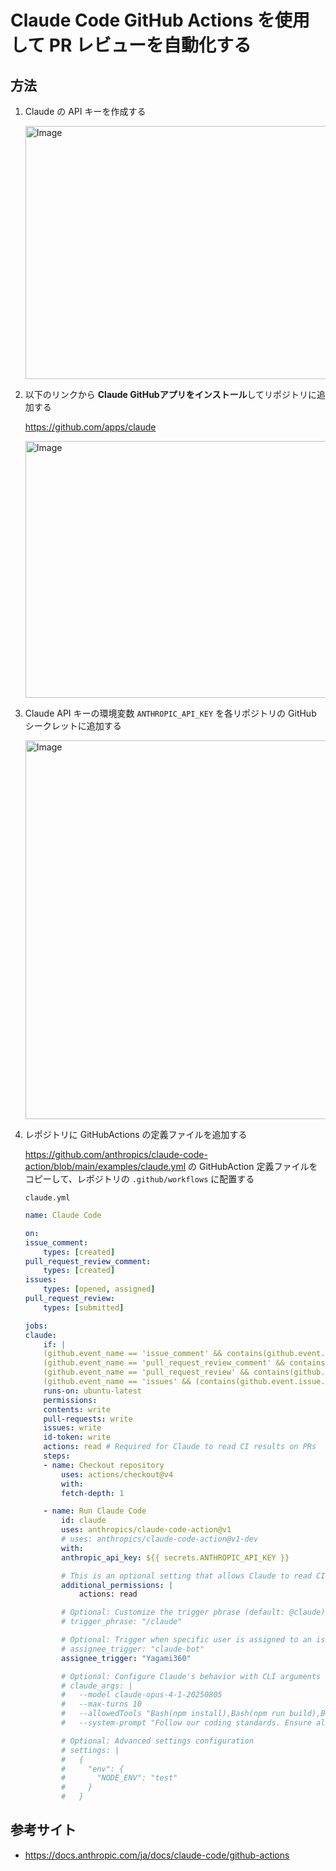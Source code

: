 # Claude Code GitHub Actions を使用して PR レビューを自動化する

## 方法

1. Claude の API キーを作成する

    <img width="500" height="405" alt="Image" src="https://github.com/user-attachments/assets/db479178-e777-4b29-b596-353bc876eb5c" />

2. 以下のリンクから **Claude GitHubアプリをインストール**してリポジトリに追加する

    https://github.com/apps/claude

    <img width="500" height="411" alt="Image" src="https://github.com/user-attachments/assets/ab03351a-dea1-45cc-b1af-9cb82cde3989" />

3. Claude API キーの環境変数 `ANTHROPIC_API_KEY` を各リポジトリの GitHub シークレットに追加する

    <img width="728" height="606" alt="Image" src="https://github.com/user-attachments/assets/baa344ee-a0cf-4377-9ffc-b95f6279f0d9" />

4. レポジトリに GitHubActions の定義ファイルを追加する

    https://github.com/anthropics/claude-code-action/blob/main/examples/claude.yml の GitHubAction 定義ファイルをコピーして、レポジトリの `.github/workflows` に配置する

    `claude.yml`

    ```yaml
    name: Claude Code

    on:
    issue_comment:
        types: [created]
    pull_request_review_comment:
        types: [created]
    issues:
        types: [opened, assigned]
    pull_request_review:
        types: [submitted]

    jobs:
    claude:
        if: |
        (github.event_name == 'issue_comment' && contains(github.event.comment.body, '@claude')) ||
        (github.event_name == 'pull_request_review_comment' && contains(github.event.comment.body, '@claude')) ||
        (github.event_name == 'pull_request_review' && contains(github.event.review.body, '@claude')) ||
        (github.event_name == 'issues' && (contains(github.event.issue.body, '@claude') || contains(github.event.issue.title, '@claude')))
        runs-on: ubuntu-latest
        permissions:
        contents: write
        pull-requests: write
        issues: write
        id-token: write
        actions: read # Required for Claude to read CI results on PRs
        steps:
        - name: Checkout repository
            uses: actions/checkout@v4
            with:
            fetch-depth: 1

        - name: Run Claude Code
            id: claude
            uses: anthropics/claude-code-action@v1
            # uses: anthropics/claude-code-action@v1-dev
            with:
            anthropic_api_key: ${{ secrets.ANTHROPIC_API_KEY }}

            # This is an optional setting that allows Claude to read CI results on PRs
            additional_permissions: |
                actions: read

            # Optional: Customize the trigger phrase (default: @claude)
            # trigger_phrase: "/claude"

            # Optional: Trigger when specific user is assigned to an issue
            # assignee_trigger: "claude-bot"
            assignee_trigger: "Yagami360"

            # Optional: Configure Claude's behavior with CLI arguments
            # claude_args: |
            #   --model claude-opus-4-1-20250805
            #   --max-turns 10
            #   --allowedTools "Bash(npm install),Bash(npm run build),Bash(npm run test:*),Bash(npm run lint:*)"
            #   --system-prompt "Follow our coding standards. Ensure all new code has tests. Use TypeScript for new files."

            # Optional: Advanced settings configuration
            # settings: |
            #   {
            #     "env": {
            #       "NODE_ENV": "test"
            #     }
            #   }
    ```

## 参考サイト

- https://docs.anthropic.com/ja/docs/claude-code/github-actions

